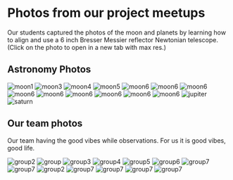 # Photos from our project meetups


Our students captured the photos of the moon and planets by learning how to align and use a 6 inch Bresser Messier reflector Newtonian telescope.
(Click on the photo to open in a new tab with max res.)
## Astronomy Photos 
![moon1](assets/images/moon-2.jpg#moon)
![moon3](assets/images/moon-3.jpg#moon)
![moon4](assets/images/moon-4.jpg#moon)
![moon5](assets/images/moon-6.jpg#moon)
![moon6](assets/images/moon-8.jpg#moon)
![moon6](assets/images/moon-12.jpg#moon)
![moon6](assets/images/moon-13.jpg#moon)
![moon6](assets/images/moon14.jpg#moon)
![moon6](assets/images/moon15.jpg#moon)
![moon6](assets/images/moon16.jpg#moon)
![moon6](assets/images/moon17.jpg#moon)
![moon6](assets/images/moon18.jpg#moon)
![moon6](assets/images/moon19.jpg#moon)
![jupiter](assets/images/jupiter-1.jpg#moon)
![saturn](assets/images/saturn-3.jpg#moon)




## Our team photos

Our team having the good vibes while observations. For us it is good vibes, good life.

![group2](assets/images/team-2.jpg#team)
![group](assets/images/team-1.jpg#team)
![group3](assets/images/team-3.jpg#team)
![group4](assets/images/team-4.jpg#team)
![group5](assets/images/team13.jpg#team)
![group6](assets/images/team14.jpg#team)
![group7](assets/images/team15.jpeg#team)
![group7](assets/images/team16.jpeg#team)
![group2](assets/images/team19.jpeg#team)
![group7](assets/images/team18.jpg#team)
![group7](assets/images/team17.jpeg#team)
![group7](assets/images/team20.png#team)
![group7](assets/images/team24.jpg#team)

